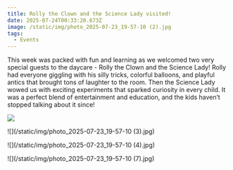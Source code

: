 ```yaml
---
title: Rolly the Clown and the Science Lady visited!
date: 2025-07-24T00:33:20.673Z
image: /static/img/photo_2025-07-23_19-57-10 (2).jpg
tags:
  - Events
---
```

This week was packed with fun and learning as we welcomed two very special guests to the daycare - Rolly the Clown and the Science Lady! Rolly had everyone giggling with his silly tricks, colorful balloons, and playful antics that brought tons of laughter to the room. Then the Science Lady wowed us with exciting experiments that sparked curiosity in every child. It was a perfect blend of entertainment and education, and the kids haven’t stopped talking about it since!

![](/static/img/photo_2025-07-23_19-57-10.jpg)

![](/static/img/photo_2025-07-23_19-57-10 (3).jpg)

![](/static/img/photo_2025-07-23_19-57-10 (4).jpg)

![](/static/img/photo_2025-07-23_19-57-10 (7).jpg)